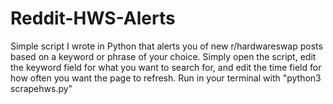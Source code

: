 # Reddit-HWS-Alerts
Simple script I wrote in Python that alerts you of new r/hardwareswap posts based on a keyword or phrase of your choice. Simply open the script, edit the keyword field for what you want to search for, and edit the time field for how often you want the page to refresh. Run in your terminal with "python3 scrapehws.py"
